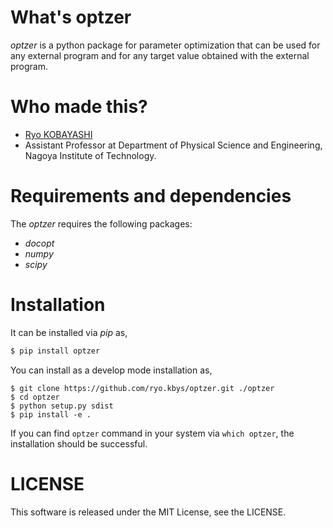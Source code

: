 # What's optzer

*optzer* is a python package for parameter optimization that can be used for any external program and for any target value obtained with the external program.

# Who made this?
* [Ryo KOBAYASHI](http://ryokbys.web.nitech.ac.jp/index.html)
* Assistant Professor at Department of Physical Science and Engineering, Nagoya Institute of Technology.

# Requirements and dependencies

The *optzer* requires the following packages:

- *docopt*
- *numpy*
- *scipy*

# Installation

It can be installed via *pip* as,
```bash
$ pip install optzer
```

You can install as a develop mode installation as,
```shell
$ git clone https://github.com/ryo.kbys/optzer.git ./optzer
$ cd optzer
$ python setup.py sdist
$ pip install -e .
```

If you can find `optzer` command in your system via `which optzer`, the installation should be successful.


# LICENSE
This software is released under the MIT License, see the LICENSE.

